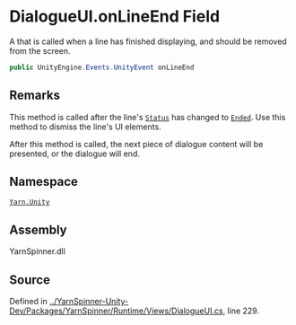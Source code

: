 <!-- This file was generated by a tool. Do not edit this file by hand. -->

# DialogueUI.onLineEnd Field

A <see cref="!:UnityEngine.Events.UnityEvent"></see> that is called
when a line has finished displaying, and should be removed from
the screen.


```csharp
public UnityEngine.Events.UnityEvent onLineEnd
```
## Remarks

This method is called after the line's [`Status`](/api/csharp/yarn.unity/localizedline.status.md)
has changed to [`Ended`](/api/csharp/yarn.unity/linestatus.ended.md).
Use this method to dismiss the line's UI elements.

After this method is called, the next piece of dialogue content
will be presented, or the dialogue will end.




## Namespace
[`Yarn.Unity`](/api/csharp/yarn.unity/README.md)

## Assembly
YarnSpinner.dll

## Source
Defined in [../YarnSpinner-Unity-Dev/Packages/YarnSpinner/Runtime/Views/DialogueUI.cs](https://github.com/YarnSpinnerTool/YarnSpinner-Unity//blob/develop/Runtime/Views/DialogueUI.cs#L229), line 229.
